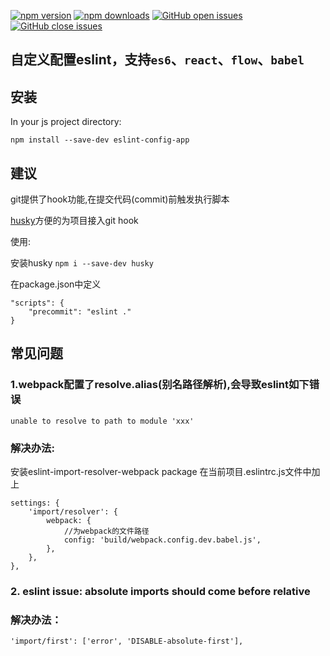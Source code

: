 <!-- # eslint-config-app -->

[![npm version][version-img]][npm-url]
[![npm downloads][downloads-img]][npm-url]
[![GitHub open issues][issues-open-img]][issues-url]
[![GitHub close issues][issues-close-img]][issues-url]

## 自定义配置eslint，支持`es6`、`react`、`flow`、`babel`

## 安装

In your js project directory:

```
npm install --save-dev eslint-config-app
```

## 建议
git提供了hook功能,在提交代码(commit)前触发执行脚本

[husky](https://github.com/typicode/husky)方便的为项目接入git hook

使用:

安装husky `npm i --save-dev husky`

在package.json中定义

```
"scripts": {
    "precommit": "eslint ."
}
```

## 常见问题

### 1.webpack配置了resolve.alias(别名路径解析),会导致eslint如下错误

`unable to resolve to path to module 'xxx'`

### 解决办法:

安装eslint-import-resolver-webpack package
在当前项目.eslintrc.js文件中加上


```
settings: {
    'import/resolver': {
        webpack: {
            //为webpack的文件路径
            config: 'build/webpack.config.dev.babel.js',
        },
    },
},

```

[npm-url]: https://www.npmjs.com/package/eslint-config-app
[version-img]: https://img.shields.io/npm/v/eslint-config-app.svg
[downloads-img]: https://img.shields.io/npm/dt/eslint-config-app.svg
[issues-open-img]: https://img.shields.io/github/issues-raw/xuqinggang/eslint-config-app.svg?maxAge=2592000
[issues-close-img]: https://img.shields.io/github/issues-closed-raw/xuqinggang/eslint-config-app.svg?maxAge=2592000
[issues-url]: https://github.com/xuqinggang/eslint-config-app/issues

### 2. eslint issue: absolute imports should come before relative 

### 解决办法：

```
'import/first': ['error', 'DISABLE-absolute-first'],
```
